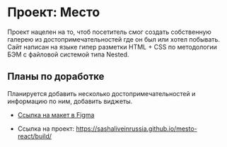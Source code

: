 # Проект: Место

Проект нацелен на то, чтоб посетитель смог создать собственную галерею из достопримечательностей где он был или хотел побывать.  
Сайт написан на языке гипер разметки HTML + CSS по методологии БЭМ c файловой системой типа Nested.  
  
## Планы по доработке  
Планируется добавить несколько достопримечательностей и информацию по ним, добавить виджеты.

* [Ссылка на макет в Figma](https://www.figma.com/file/2cn9N9jSkmxD84oJik7xL7/JavaScript.-Sprint-4?node-id=0%3A1)

* Ссылка на проект: https://sashaliveinrussia.github.io/mesto-react/build/
